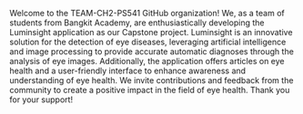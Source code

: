 Welcome to the TEAM-CH2-PS541 GitHub organization! We, as a team of students from Bangkit Academy, are enthusiastically developing the Luminsight application as our Capstone project. Luminsight is an innovative solution for the detection of eye diseases, leveraging artificial intelligence and image processing to provide accurate automatic diagnoses through the analysis of eye images. Additionally, the application offers articles on eye health and a user-friendly interface to enhance awareness and understanding of eye health. We invite contributions and feedback from the community to create a positive impact in the field of eye health. Thank you for your support!
